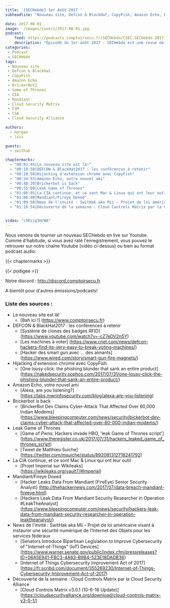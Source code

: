 ```yaml
---
title: '[SECHebdo] 1er Août 2017 '
subheadline: "Nouveau site, Defcon & BlackHat, CopyFish, Amazon Echo, BrickerBot2, Game of Thrones, CIA, Mandiant, Cloud security Matrix, etc."

date: 2017-08-01
image:  /images/covers/2017-08-01.jpg
podcast:
    feed: https://podcasts.comptoirsecu.fr/SECHebdo/CSEC.SECHebdo.2017-08-01.mp3
    description: "Épisode du 1er août 2017 - SECHebdo est une revue de l'actualité cybersécurité réalisé en live sur Youtube, généralement le mardi soir."
categories:
 - Podcast
 - SECHebdo
tags:
 - Nouveau site
 - Defcon & BlackHat
 - CopyFish
 - Amazon Echo
 - BrickerBot2
 - Game of Thrones
 - CIA
 - Mandiant
 - Cloud Security Matrix
 - CSM
 - CSA
 - Cloud Security Alliance

authors:
  - morgan
  - lois

guests:
  - swithak

chaptermarks:
  - "00:01:45|Le nouveau site est là!"
  - "00:10:50|DEFCON & BlackHat2017 : les conférences à retenir"
  - "00:28:50|Hijacking d'extension chrome avec CopyFish"
  - "00:34:55|Amazon Echo, votre nouvel ami"
  - "00:48:20|Brickerbot is back"
  - "00:55:00|Leak Game of Thrones"
  - "01:00:05|La CIA continue, et ce sont Mac & Linux qui ont leur outil"
  - "01:06:00|Mandiant/Fireye Doxed"
  - "01:09:50|News de l'invité : SwitHak aka Mii - Projet de loi américaine visant à instaurer une sécurité numérique de l'Internet des Objets pour les services fédéraux"
  - "01:16:54|Découverte de la semaine : Cloud Controls Matrix par la Cloud Security Alliance"


video: "c5Rzig3HrWA"
---
```


Nous venons de tourner un nouveau SECHebdo en live sur Youtube. Comme d'habitude, si vous avez raté l'enregistrement, vous pouvez le retrouver sur notre chaîne Youtube (vidéo ci-dessus) ou bien au format podcast audio:

{{< chaptermarks >}}

{{< podigee >}}

Notre discord : <http://discord.comptoirsecu.fr>

A bientôt pour d'autres émissions/podcasts!

### Liste des sources :

  * Le nouveau site est là!
      * [Bah ici !] (https://www.comptoirsecu.fr)
  * DEFCON & BlackHat2017 : les conférences à retenir
      * [Système de clones des badges RFID] (https://www.youtube.com/watch?v=-cZ7eDV2n5Y)
      * [Les machines à voter] (https://www.cnet.com/news/defcon-hackers-find-its-very-easy-to-break-voting-machines/)
      * [Hacker des smart gun avec ... des aimants] (https://www.wired.com/story/smart-gun-fire-magnets/)
  * Hijacking d'extension chrome avec CopyFish
      * [One lousy click: the phishing blunder that sank an entire product] (https://nakedsecurity.sophos.com/2017/07/31/one-lousy-click-the-phishing-blunder-that-sank-an-entire-product/)
  * Amazon Echo, votre nouvel ami
      * [Alexa, are you listening?] (https://labs.mwrinfosecurity.com/blog/alexa-are-you-listening)
  * Brickerbot is back
      * [BrickerBot Dev Claims Cyber-Attack That Affected Over 60,000 Indian Modems] (https://www.bleepingcomputer.com/news/security/bickerbot-dev-claims-cyber-attack-that-affected-over-60-000-indian-modems/)
  * Leak Game of Thrones
      * [Game of Pwns: Hackers invade HBO, 'leak Game of Thrones script'] (https://www.theregister.co.uk/2017/07/31/hackers_leaked_game_of_thrones_script)
      * [Tweet de Matthieu Suiche] (https://twitter.com/msuiche/status/892081312718241792)
  * La CIA continue, et ce sont Mac & Linux qui ont leur outil
      * [Projet Imperial sur Wikileaks] (https://wikileaks.org/vault7/#Imperial)
  * Mandiant/Fireye Doxed
      * [Hacker Leaks Data From Mandiant (FireEye) Senior Security Analyst] (http://thehackernews.com/2017/07/data-breach-mandiant-fireeye.html)
      * [Hackers Leak Data From Mandiant Security Researcher in Operation #LeakTheAnalyst] (https://www.bleepingcomputer.com/news/security/hackers-leak-data-from-mandiant-security-researcher-in-operation-leaktheanalyst/)
  * News de l'invité : SwitHak aka Mii - Projet de loi américaine visant à instaurer une sécurité numérique de l'Internet des Objets pour les services fédéraux
      * [Senators Introduce Bipartisan Legislation to Improve Cybersecurity of "Internet-of-Things" (IoT) Devices] (https://www.warner.senate.gov/public/index.cfm/pressreleases?ID=06A5E941-FBC3-4A63-B9B4-523E18DADB36)
      * [Internet of Things Cybersecurity Improvement Act of 2017] (https://fr.scribd.com/document/355269230/Internet-of-Things-Cybersecurity-Improvement-Act-of-2017)
  * Découverte de la semaine : Cloud Controls Matrix par la Cloud Security Alliance
      * [Cloud Controls Matrix v3.0.1 (10-6-16 Update)] (https://cloudsecurityalliance.org/download/cloud-controls-matrix-v3-0-1/)
